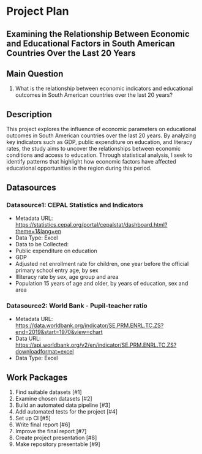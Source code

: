 # Project Plan

## Examining the Relationship Between Economic and Educational Factors in South American Countries Over the Last 20 Years
<!-- Give your project a short title. -->

## Main Question

<!-- Think about one main question you want to answer based on the data. -->
1. What is the relationship between economic indicators and educational outcomes in South American countries over the last 20 years?

## Description

<!-- Describe your data science project in max. 200 words. Consider writing about why and how you attempt it. -->

This project explores the influence of economic parameters on educational outcomes in South American countries over the last 20 years. By analyzing key indicators such as GDP, public expenditure on education, and literacy rates, the study aims to uncover the relationships between economic conditions and access to education. Through statistical analysis, I seek to identify patterns that highlight how economic factors have affected educational opportunities in the region during this period.

## Datasources

<!-- Describe each datasources you plan to use in a section. Use the prefic "DatasourceX" where X is the id of the datasource. -->

### Datasource1: CEPAL Statistics and Indicators
* Metadata URL: https://statistics.cepal.org/portal/cepalstat/dashboard.html?theme=1&lang=en
* Data Type: Excel
* Data to be Collected:
*   Public expenditure on education
*   GDP
*   Adjusted net enrollment rate for children, one year before the official primary school entry age, by sex
*   Illiteracy rate by sex, age group and area
*   Population 15 years of age and older, by years of education, sex and area

### Datasource2: World Bank - Pupil-teacher ratio
* Metadata URL: https://data.worldbank.org/indicator/SE.PRM.ENRL.TC.ZS?end=2019&start=1970&view=chart
* Data URL: https://api.worldbank.org/v2/en/indicator/SE.PRM.ENRL.TC.ZS?downloadformat=excel
* Data Type: Excel

## Work Packages

<!-- List of work packages ordered sequentially, each pointing to an issue with more details. -->

1. Find suitable datasets [#1]
2. Examine chosen datasets [#2]
3. Build an automated data pipeline [#3]
4. Add automated tests for the project [#4]
5. Set up CI [#5]
6. Write final report [#6]
7. Improve the final report [#7]
8. Create project presentation [#8]
9. Make repository presentable [#9]
